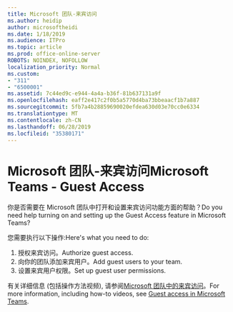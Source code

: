```yaml
---
title: Microsoft 团队-来宾访问
ms.author: heidip
author: microsoftheidi
ms.date: 1/18/2019
ms.audience: ITPro
ms.topic: article
ms.prod: office-online-server
ROBOTS: NOINDEX, NOFOLLOW
localization_priority: Normal
ms.custom:
- "311"
- "6500001"
ms.assetid: 7c44ed9c-e944-4a4a-b36f-81b637131a9f
ms.openlocfilehash: eaff2e417c2f0b5a5770d4ba73bbeaacf1b7a887
ms.sourcegitcommit: 5fb7a4b28859690020efdea630d03e70cc0e6334
ms.translationtype: MT
ms.contentlocale: zh-CN
ms.lasthandoff: 06/28/2019
ms.locfileid: "35380171"
---
```

# <a name="microsoft-teams---guest-access"></a><span data-ttu-id="d289f-102">Microsoft 团队-来宾访问</span><span class="sxs-lookup"><span data-stu-id="d289f-102">Microsoft Teams - Guest Access</span></span>

<span data-ttu-id="d289f-103">你是否需要在 Microsoft 团队中打开和设置来宾访问功能方面的帮助？</span><span class="sxs-lookup"><span data-stu-id="d289f-103">Do you need help turning on and setting up the Guest Access feature in Microsoft Teams?</span></span>

<span data-ttu-id="d289f-104">您需要执行以下操作:</span><span class="sxs-lookup"><span data-stu-id="d289f-104">Here's what you need to do:</span></span>

1. <span data-ttu-id="d289f-105">授权来宾访问。</span><span class="sxs-lookup"><span data-stu-id="d289f-105">Authorize guest access.</span></span>
1. <span data-ttu-id="d289f-106">向你的团队添加来宾用户。</span><span class="sxs-lookup"><span data-stu-id="d289f-106">Add guest users to your team.</span></span>
1. <span data-ttu-id="d289f-107">设置来宾用户权限。</span><span class="sxs-lookup"><span data-stu-id="d289f-107">Set up guest user permissions.</span></span>

<span data-ttu-id="d289f-108">有关详细信息 (包括操作方法视频), 请参阅[Microsoft 团队中的来宾访问](https://docs.microsoft.com/microsoftteams/guest-access)。</span><span class="sxs-lookup"><span data-stu-id="d289f-108">For more information, including how-to videos, see [Guest access in Microsoft Teams](https://docs.microsoft.com/microsoftteams/guest-access).</span></span>
